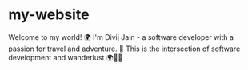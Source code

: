 # my-website
Welcome to my world! 🌍 I'm Divij Jain - a software developer with a passion for travel and adventure. 🚀 This is the intersection of software development and wanderlust 🌍🧑‍💻
